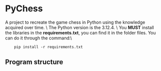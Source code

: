 # PyChess
A project to recreate the game chess in Python using the knowledge acquired over time. \\
The Python version is the 3.12.4. \\ 
You **MUST** install the libraries in the <b>requirements.txt</b>, you can find it in the folder files. You can do it through the command:\\
```
    pip install -r requirements.txt
```
## Program structure
